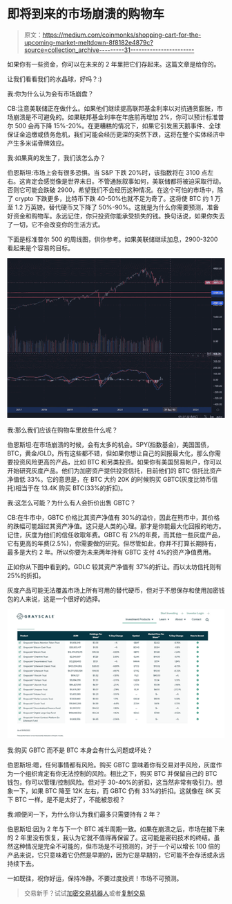 # 即将到来的市场崩溃的购物车

> 原文：<https://medium.com/coinmonks/shopping-cart-for-the-upcoming-market-meltdown-8f8182e4879c?source=collection_archive---------31----------------------->

如果你有一些资金，你可以在未来的 2 年里把它们存起来。这篇文章是给你的。

让我们看看我们的水晶球，好吗？:)

我:你为什么认为会有市场崩盘？

CB:注意美联储正在做什么。如果他们继续提高联邦基金利率以对抗通货膨胀，市场崩溃是不可避免的。如果联邦基金利率在年底前再增加 2%，你可以预计标准普尔 500 会再下降 15%-20%。在更糟糕的情况下，如果它引发黑天鹅事件、全球保证金追缴或债务危机，我们可能会经历更深的突然下跌，这将在整个实体经济中产生多米诺骨牌效应。

我:如果真的发生了，我们该怎么办？

伯恩斯坦:市场上会有很多恐惧。当 S&P 下跌 20%时，该指数将在 3100 点左右。这肯定会感觉像是世界末日。不管通胀叙事如何，美联储都将被迫采取行动。否则它可能会跌破 2900，希望我们不会经历这种情况。在这个可怕的市场中，除了 crypto 下跌更多，比特币下跌 40-50%也就不足为奇了。这将使 BTC 约 1 万至 1.2 万英镑。替代硬币又下降了 50%-90%。这就是为什么你需要预测，准备好资金和购物车。永远记住，你只投资你能承受损失的钱。换句话说，如果你失去了一切，它不会改变你的生活方式。

下面是标准普尔 500 的周线图，供你参考。如果美联储继续加息，2900-3200 看起来是个容易的目标。

![](img/2fc904ce17ba92595b752e8a5eb66304.png)

我:那么我们应该在购物车里放些什么呢？

伯恩斯坦:在市场崩溃的时候，会有太多的机会。SPY(指数基金)，美国国债，BTC，黄金/GLD。所有这些都不错，但如果你想让自己的回报最大化，那么你需要投资风险更高的产品，比如 BTC 和另类投资。如果你有美国贸易帐户，你可以开始研究灰度产品。他们为加密资产提供投资信托，目前他们的 BTC 信托比资产净值低 33%。它的意思是，在 BTC 大约 20K 的时候购买 GBTC(灰度比特币信托)相当于在 13.4K 购买 BTC(33%的折扣)。

我:这怎么可能？为什么有人会折价出售 GBTC？

CB:在牛市中，GBTC 价格比其资产净值有 30%的溢价，因此在熊市中，其价格的跌幅可能超过其资产净值。这只是人类的心理。那才是你能最大化回报的地方。记住，灰度为他们的信任收取年费。GBTC 有 2%的年费，而其他一些灰度产品，它有更高的年费(2.5%)，你需要做的研究。但尽管如此，你并不打算长期持有，最多是大约 2 年。所以你要为未来两年持有 GBTC 支付 4%的资产净值费用。

正如你从下图中看到的。GDLC 较其资产净值有 37%的折让。而以太坊信托则有 25%的折扣。

灰度产品可能无法覆盖市场上所有可用的替代硬币，但对于不想保存和使用加密钱包的人来说，这是一个很好的选择。

![](img/62fd510e7862bc9a704d92f1cb851973.png)

我:购买 GBTC 而不是 BTC 本身会有什么问题或坏处？

伯恩斯坦:嗯，任何事情都有风险。购买 GBTC 意味着你有交易对手风险，灰度作为一个组织肯定有你无法控制的风险。相比之下，购买 BTC 并保留自己的 BTC 钱包，你可以管理/控制风险。但对于 30-40%的折扣，这当然非常有吸引力。想象一下，如果 BTC 降至 12K 左右，而 GBTC 仍有 33%的折扣。这就像在 8K 买下 BTC 一样。是不是太好了，不能被忽视？

我:顺便问一下，为什么你认为我们最多只需要持有 2 年？

伯恩斯坦:因为 2 年与下一个 BTC 减半周期一致。如果在崩溃之后，市场在接下来的 2 年里没有恢复，我认为它就不值得再保留了。这可能是密码技术的终结。虽然这种情况是完全不可能的，但市场是不可预测的，对于一个可以增长 100 倍的产品来说，它只意味着它仍然是早期的，因为它是早期的，它可能不会存活或永远持续下去。

一如既往，祝你好运，保持冷静。不要过度投资！市场不可预测。

> 交易新手？试试[加密交易机器人](/coinmonks/crypto-trading-bot-c2ffce8acb2a)或者[复制交易](/coinmonks/top-10-crypto-copy-trading-platforms-for-beginners-d0c37c7d698c)